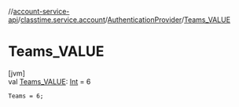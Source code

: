 //[account-service-api](../../../index.md)/[classtime.service.account](../index.md)/[AuthenticationProvider](index.md)/[Teams_VALUE](-teams_-v-a-l-u-e.md)

# Teams_VALUE

[jvm]\
val [Teams_VALUE](-teams_-v-a-l-u-e.md): [Int](https://kotlinlang.org/api/latest/jvm/stdlib/kotlin/-int/index.html) = 6

`Teams = 6;`
